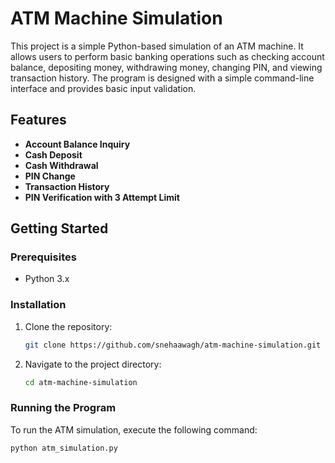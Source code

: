# ATM Machine Simulation

This project is a simple Python-based simulation of an ATM machine. It allows users to perform basic banking operations such as checking account balance, depositing money, withdrawing money, changing PIN, and viewing transaction history. The program is designed with a simple command-line interface and provides basic input validation.

## Features

- **Account Balance Inquiry**
- **Cash Deposit**
- **Cash Withdrawal**
- **PIN Change**
- **Transaction History**
- **PIN Verification with 3 Attempt Limit**

## Getting Started

### Prerequisites

- Python 3.x

### Installation

1. Clone the repository:
    ```bash
    git clone https://github.com/snehaawagh/atm-machine-simulation.git
    ```
2. Navigate to the project directory:
    ```bash
    cd atm-machine-simulation
    ```

### Running the Program

To run the ATM simulation, execute the following command:

```bash
python atm_simulation.py
